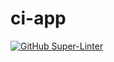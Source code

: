 # ci-app

[![GitHub Super-Linter](https://github.com/maender/github-actions-dojo/workflows/Lint%20Code%20Base/badge.svg)](https://github.com/marketplace/actions/super-linter)
